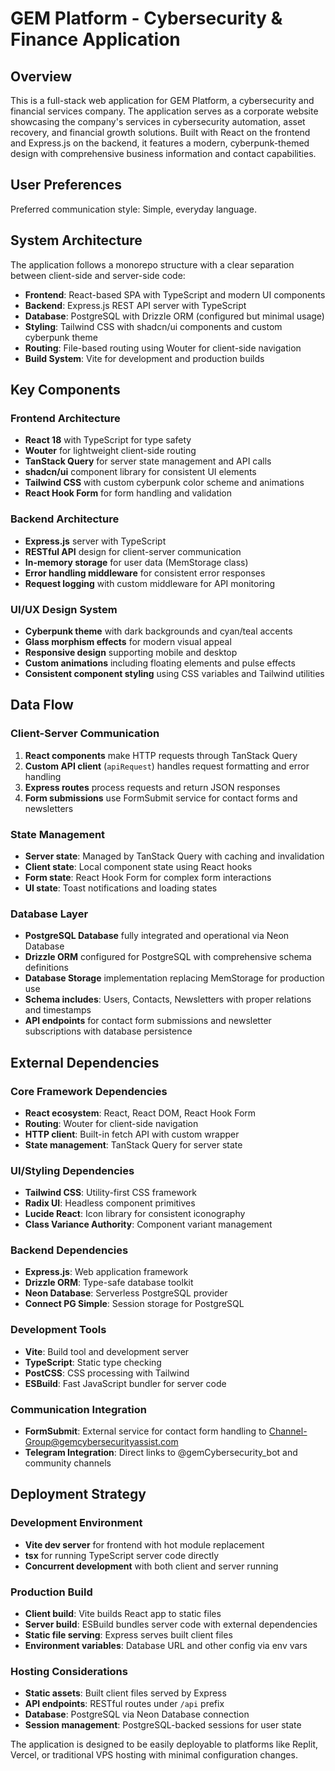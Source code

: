 # GEM Platform - Cybersecurity & Finance Application

## Overview

This is a full-stack web application for GEM Platform, a cybersecurity and financial services company. The application serves as a corporate website showcasing the company's services in cybersecurity automation, asset recovery, and financial growth solutions. Built with React on the frontend and Express.js on the backend, it features a modern, cyberpunk-themed design with comprehensive business information and contact capabilities.

## User Preferences

Preferred communication style: Simple, everyday language.

## System Architecture

The application follows a monorepo structure with a clear separation between client-side and server-side code:

- **Frontend**: React-based SPA with TypeScript and modern UI components
- **Backend**: Express.js REST API server with TypeScript
- **Database**: PostgreSQL with Drizzle ORM (configured but minimal usage)
- **Styling**: Tailwind CSS with shadcn/ui components and custom cyberpunk theme
- **Routing**: File-based routing using Wouter for client-side navigation
- **Build System**: Vite for development and production builds

## Key Components

### Frontend Architecture
- **React 18** with TypeScript for type safety
- **Wouter** for lightweight client-side routing
- **TanStack Query** for server state management and API calls
- **shadcn/ui** component library for consistent UI elements
- **Tailwind CSS** with custom cyberpunk color scheme and animations
- **React Hook Form** for form handling and validation

### Backend Architecture
- **Express.js** server with TypeScript
- **RESTful API** design for client-server communication
- **In-memory storage** for user data (MemStorage class)
- **Error handling middleware** for consistent error responses
- **Request logging** with custom middleware for API monitoring

### UI/UX Design System
- **Cyberpunk theme** with dark backgrounds and cyan/teal accents
- **Glass morphism effects** for modern visual appeal
- **Responsive design** supporting mobile and desktop
- **Custom animations** including floating elements and pulse effects
- **Consistent component styling** using CSS variables and Tailwind utilities

## Data Flow

### Client-Server Communication
1. **React components** make HTTP requests through TanStack Query
2. **Custom API client** (`apiRequest`) handles request formatting and error handling
3. **Express routes** process requests and return JSON responses
4. **Form submissions** use FormSubmit service for contact forms and newsletters

### State Management
- **Server state**: Managed by TanStack Query with caching and invalidation
- **Client state**: Local component state using React hooks
- **Form state**: React Hook Form for complex form interactions
- **UI state**: Toast notifications and loading states

### Database Layer
- **PostgreSQL Database** fully integrated and operational via Neon Database
- **Drizzle ORM** configured for PostgreSQL with comprehensive schema definitions
- **Database Storage** implementation replacing MemStorage for production use
- **Schema includes**: Users, Contacts, Newsletters with proper relations and timestamps
- **API endpoints** for contact form submissions and newsletter subscriptions with database persistence

## External Dependencies

### Core Framework Dependencies
- **React ecosystem**: React, React DOM, React Hook Form
- **Routing**: Wouter for client-side navigation
- **HTTP client**: Built-in fetch API with custom wrapper
- **State management**: TanStack Query for server state

### UI/Styling Dependencies
- **Tailwind CSS**: Utility-first CSS framework
- **Radix UI**: Headless component primitives
- **Lucide React**: Icon library for consistent iconography
- **Class Variance Authority**: Component variant management

### Backend Dependencies
- **Express.js**: Web application framework
- **Drizzle ORM**: Type-safe database toolkit
- **Neon Database**: Serverless PostgreSQL provider
- **Connect PG Simple**: Session storage for PostgreSQL

### Development Tools
- **Vite**: Build tool and development server
- **TypeScript**: Static type checking
- **PostCSS**: CSS processing with Tailwind
- **ESBuild**: Fast JavaScript bundler for server code

### Communication Integration
- **FormSubmit**: External service for contact form handling to Channel-Group@gemcybersecurityassist.com
- **Telegram Integration**: Direct links to @gemCybersecurity_bot and community channels

## Deployment Strategy

### Development Environment
- **Vite dev server** for frontend with hot module replacement
- **tsx** for running TypeScript server code directly
- **Concurrent development** with both client and server running

### Production Build
- **Client build**: Vite builds React app to static files
- **Server build**: ESBuild bundles server code with external dependencies
- **Static file serving**: Express serves built client files
- **Environment variables**: Database URL and other config via env vars

### Hosting Considerations
- **Static assets**: Built client files served by Express
- **API endpoints**: RESTful routes under `/api` prefix
- **Database**: PostgreSQL via Neon Database connection
- **Session management**: PostgreSQL-backed sessions for user state

The application is designed to be easily deployable to platforms like Replit, Vercel, or traditional VPS hosting with minimal configuration changes.